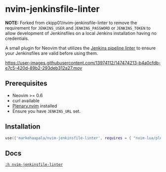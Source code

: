 # nvim-jenkinsfile-linter

**NOTE:** Forked from ckipp01/nvim-jenkinsfile-linter to remove the requirement for
`JENKINS_USER` and `JENKINS_PASSWORD` or `JENKINS_TOKEN` to allow development of
Jenkinsfiles on a local Jenkins installation having no credentials.

A small plugin for Neovim that utilizes the [Jenkins pipeline
linter](https://www.jenkins.io/doc/book/pipeline/development/) to ensure your
Jenkinsfiles are valid before using them.

https://user-images.githubusercontent.com/13974112/147474213-b4a0cfdb-e7c5-420d-89b2-293deb312a27.mov

## Prerequisites

- Neovim >= 0.6
- curl available
- [Plenary.nvim](https://github.com/nvim-lua/plenary.nvim) installed
- Ensure you have `JENKINS_URL` set.

## Installation

```lua
use({'markohaapala/nvim-jenkinsfile-linter', requires = { "nvim-lua/plenary.nvim" } })
```

## Docs

[`:h nvim-jenkinsfile-linter`](https://github.com/markohaapala/nvim-jenkinsfile-linter/blob/main/doc/jenkinsfile-linter.txt)

